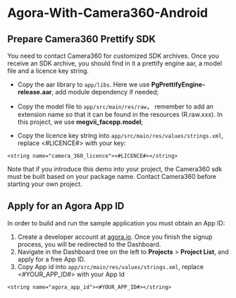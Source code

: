 # Agora-With-Camera360-Android

## Prepare Camera360 Prettify SDK

You need to contact Camera360 for customized SDK archives. Once you receive an SDK archive, you should find in it a prettify engine aar, a model file and a licence key string.

* Copy the aar library to `app/libs`. Here we use **PgPrettifyEngine-release.aar**, add module dependency if needed;

* Copy the model file to `app/src/main/res/raw`， remember to add an extension name so that it can be found in the resources (R.raw.xxx). In this project, we use **megvii_facepp.model**;

* Copy the licence key string into `app/src/main/res/values/strings.xml`, replace <#LICENCE#> with your key:

```
<string name="camera_360_licence"><#LICENCE#></string>
```

Note that if you introduce this demo into your project, the Camera360 sdk must be built based on your package name. Contact Camera360 before starting your own project.

## Apply for an Agora App ID

In order to build and run the sample application you must obtain an App ID:

1. Create a developer account at [agora.io](https://sso.agora.io/en/v2/signup). Once you finish the signup process, you will be redirected to the Dashboard.
2. Navigate in the Dashboard tree on the left to **Projects** > **Project List**, and apply for a free App ID.
3. Copy App id into `app/src/main/res/values/strings.xml`, replace <#YOUR_APP_ID#> with your App Id

```
<string name="agora_app_id"><#YOUR_APP_ID#></string>
```